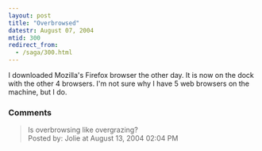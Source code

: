 ```yaml
---
layout: post
title: "Overbrowsed"
datestr: August 07, 2004
mtid: 300
redirect_from:
  - /saga/300.html
---
```


I downloaded Mozilla's Firefox browser the other day.  It is now on the dock with the other 4 browsers.  I'm not sure why I have 5 web browsers on the machine, but I do.

### Comments

<blockquote>
Is overbrowsing like overgrazing?
<div class="post-meta">Posted by: Jolie at August 13, 2004 02:04 PM</div> </blockquote>

